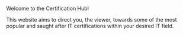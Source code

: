 Welcome to the Certification Hub!

This website aims to direct you, the viewer, towards some of the most popular and saught after IT certifications within your desired IT field.
